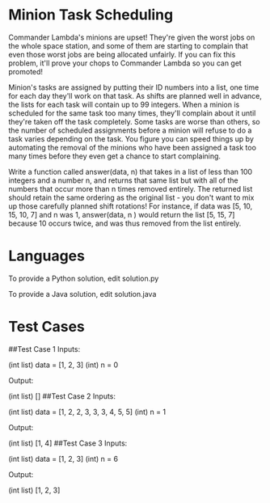 # Minion Task Scheduling

Commander Lambda's minions are upset! They're given the worst jobs on the whole space station, and some of them are starting to complain that even those worst jobs are being allocated unfairly. If you can fix this problem, it'll prove your chops to Commander Lambda so you can get promoted!

Minion's tasks are assigned by putting their ID numbers into a list, one time for each day they'll work on that task. As shifts are planned well in advance, the lists for each task will contain up to 99 integers. When a minion is scheduled for the same task too many times, they'll complain about it until they're taken off the task completely. Some tasks are worse than others, so the number of scheduled assignments before a minion will refuse to do a task varies depending on the task. You figure you can speed things up by automating the removal of the minions who have been assigned a task too many times before they even get a chance to start complaining.

Write a function called answer(data, n) that takes in a list of less than 100 integers and a number n, and returns that same list but with all of the numbers that occur more than n times removed entirely. The returned list should retain the same ordering as the original list - you don't want to mix up those carefully planned shift rotations! For instance, if data was [5, 10, 15, 10, 7] and n was 1, answer(data, n ) would return the list [5, 15, 7] because 10 occurs twice, and was thus removed from the list entirely.

# Languages
To provide a Python solution, edit solution.py

To provide a Java solution, edit solution.java

# Test Cases
##Test Case 1
Inputs:

(int list) data = [1, 2, 3]
(int) n = 0

Output:

(int list) []
##Test Case 2
Inputs:

(int list) data = [1, 2, 2, 3, 3, 3, 4, 5, 5]
(int) n = 1

Output:

(int list) [1, 4]
##Test Case 3
Inputs:

(int list) data = [1, 2, 3]
(int) n = 6

Output:

(int list) [1, 2, 3]